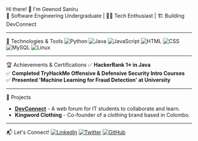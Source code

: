 Hi there! 👋 I'm Geenod Saniru  
🚀 Software Engineering Undergraduate | 👨‍💻 Tech Enthusiast | 🏗️ Building DevConnect

---
🔧 Technologies & Tools
![Python](https://img.shields.io/badge/-Python-3776AB?style=flat-square&logo=python&logoColor=white)
![Java](https://img.shields.io/badge/-Java-007396?style=flat-square&logo=java&logoColor=white)
![JavaScript](https://img.shields.io/badge/-JavaScript-F7DF1E?style=flat-square&logo=javascript&logoColor=black)
![HTML](https://img.shields.io/badge/-HTML-E34F26?style=flat-square&logo=html5&logoColor=white)
![CSS](https://img.shields.io/badge/-CSS-1572B6?style=flat-square&logo=css3&logoColor=white)
![MySQL](https://img.shields.io/badge/-MySQL-4479A1?style=flat-square&logo=mysql&logoColor=white)
![Linux](https://img.shields.io/badge/-Linux-FCC624?style=flat-square&logo=linux&logoColor=black)

---

🏆 Achievements & Certifications
✅ **HackerRank 1⭐ in Java**  
✅ **Completed TryHackMe Offensive & Defensive Security Intro Courses**  
✅ **Presented 'Machine Learning for Fraud Detection' at University**  

---

📌 Projects
- **[DevConnect](https://github.com/yourgithub/DevConnect)** - A web forum for IT students to collaborate and learn.
- **Kingword Clothing** - Co-founder of a clothing brand based in Colombo.

---

📬 Let's Connect!
[![LinkedIn](https://img.shields.io/badge/-LinkedIn-0A66C2?style=flat-square&logo=linkedin&logoColor=white)](https://www.linkedin.com/in/yourprofile) 
[![Twitter](https://img.shields.io/badge/-Twitter-1DA1F2?style=flat-square&logo=twitter&logoColor=white)](https://twitter.com/yourprofile) 
[![GitHub](https://img.shields.io/badge/-GitHub-181717?style=flat-square&logo=github&logoColor=white)](https://github.com/yourgithub)



<!--
**GeenodSaniru/GeenodSaniru** is a ✨ _special_ ✨ repository because its `README.md` (this file) appears on your GitHub profile.

Here are some ideas to get you started:

- 🔭 I’m currently working on ...
- 🌱 I’m currently learning ...
- 👯 I’m looking to collaborate on ...
- 🤔 I’m looking for help with ...
- 💬 Ask me about ...
- 📫 How to reach me: ...
- 😄 Pronouns: ...
- ⚡ Fun fact: ...
-->
